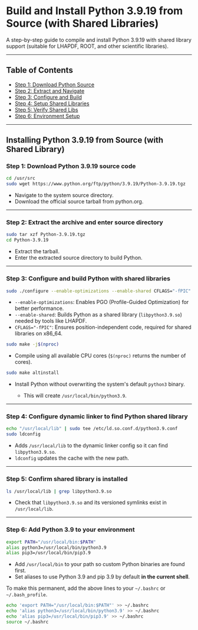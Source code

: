 #  Build and Install Python 3.9.19 from Source (with Shared Libraries)

A step-by-step guide to compile and install Python 3.9.19 with shared library support (suitable for LHAPDF, ROOT, and other scientific libraries).

---

## Table of Contents
- [Step 1: Download Python Source](#-step-1-download-python-3919-source-code)
- [Step 2: Extract and Navigate](#-step-2-extract-the-archive-and-enter-source-directory)
- [Step 3: Configure and Build](#️-step-3-configure-and-build-python-with-shared-libraries)
- [Step 4: Setup Shared Libraries](#-step-4-configure-dynamic-linker-to-find-python-shared-library)
- [Step 5: Verify Shared Libs](#-step-5-confirm-shared-library-is-installed)
- [Step 6: Environment Setup](#-step-6-add-python-39-to-your-environment)

---


## Installing Python 3.9.19 from Source (with Shared Library)

### Step 1: Download Python 3.9.19 source code

```bash
cd /usr/src
sudo wget https://www.python.org/ftp/python/3.9.19/Python-3.9.19.tgz
```

* Navigate to the system source directory.
* Download the official source tarball from python.org.

---

### Step 2: Extract the archive and enter source directory

```bash
sudo tar xzf Python-3.9.19.tgz
cd Python-3.9.19
```

* Extract the tarball.
* Enter the extracted source directory to build Python.

---

###  Step 3: Configure and build Python with shared libraries

```bash
sudo ./configure --enable-optimizations --enable-shared CFLAGS="-fPIC"
```

* `--enable-optimizations`: Enables PGO (Profile-Guided Optimization) for better performance.
* `--enable-shared`: Builds Python as a shared library (`libpython3.9.so`) needed by tools like LHAPDF.
* `CFLAGS="-fPIC"`: Ensures position-independent code, required for shared libraries on x86\_64.

```bash
sudo make -j$(nproc)
```

* Compile using all available CPU cores (`$(nproc)` returns the number of cores).

```bash
sudo make altinstall
```

* Install Python without overwriting the system's default `python3` binary.

  * This will create `/usr/local/bin/python3.9`.

---

### Step 4: Configure dynamic linker to find Python shared library

```bash
echo "/usr/local/lib" | sudo tee /etc/ld.so.conf.d/python3.9.conf
sudo ldconfig
```

* Adds `/usr/local/lib` to the dynamic linker config so it can find `libpython3.9.so`.
* `ldconfig` updates the cache with the new path.

---

### Step 5: Confirm shared library is installed

```bash
ls /usr/local/lib | grep libpython3.9.so
```

* Check that `libpython3.9.so` and its versioned symlinks exist in `/usr/local/lib`.

---

### Step 6: Add Python 3.9 to your environment

```bash
export PATH="/usr/local/bin:$PATH"
alias python3=/usr/local/bin/python3.9
alias pip3=/usr/local/bin/pip3.9
```

* Add `/usr/local/bin` to your path so custom Python binaries are found first.
* Set aliases to use Python 3.9 and pip 3.9 by default **in the current shell**.

To make this permanent, add the above lines to your `~/.bashrc` or `~/.bash_profile`.
```bash
echo 'export PATH="/usr/local/bin:$PATH"' >> ~/.bashrc
echo 'alias python3=/usr/local/bin/python3.9' >> ~/.bashrc
echo 'alias pip3=/usr/local/bin/pip3.9' >> ~/.bashrc
source ~/.bashrc
```
